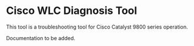 # Cisco WLC Diagnosis Tool

This tool is a troubleshooting tool for Cisco Catalyst 9800 series operation.

Documentation to be added.
